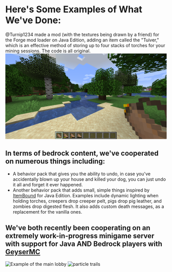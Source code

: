 # Here's Some Examples of What We've Done:

@Turnip1234 made a mod (with the textures being drawn by a friend) for the Forge mod loader on Java Edition, adding an item called the "Tuiver," which is an effective method of storing up to four stacks of torches for your mining sessions. The code is all original.
![Example of @Turnip123's Java Edition mod CommunalRewards](https://github.com/JonahKC/minecraft-showcase/blob/da171ab99a4c09a39d251be2727a823908a0dc15/tuiver.png)

## In terms of bedrock content, we've cooperated on numerous things including:
- A behavior pack that gives you the ability to undo, in case you've accidentally blown up your house and killed your dog, you can just undo it all and forget it ever happened.
- Another behavior pack that adds small, simple things inspired by [ItemBound](https://www.curseforge.com/minecraft/texture-packs/itembound-16x) for Java Edition. Examples include dynamic lighting when holding torches, creepers drop creeper pelt, pigs drop pig leather, and zombies drop digested flesh. It also adds custom death messages, as a replacement for the vanilla ones.

## We've both recently been cooperating on an extremely work-in-progress minigame server with support for Java AND Bedrock players with [GeyserMC](https://geysermc.org/)
![Example of the main lobby](https://github.com/JonahKC/minecraft-showcase/blob/7b9aab14bebf9589f536e01a1521cfe0e46b506d/2021-04-11_21.56.58.png)
![particle trails]()
